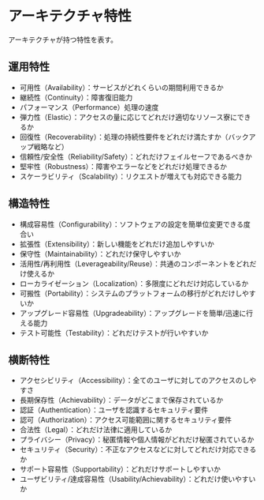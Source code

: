 # アーキテクチャ特性
アーキテクチャが持つ特性を表す。

## 運用特性
- 可用性（Availability）：サービスがどれくらいの期間利用できるか
- 継続性（Continuity）：障害復旧能力
- パフォーマンス（Performance）処理の速度
- 弾力性（Elastic）：アクセスの量に応じてどれだけ適切なリソース寮にできるか
- 回復性（Recoverability）：処理の持続性要件をどれだけ満たすか（バックアップ戦略など）
- 信頼性/安全性（Reliability/Safety）：どれだけフェイルセーフであるべきか
- 堅牢性（Robustness）：障害やエラーなどをどれだけ処理できるか
- スケーラビリティ（Scalability）：リクエストが増えても対応できる能力

## 構造特性
- 構成容易性（Configurability）：ソフトウェアの設定を簡単位変更できる度合い
- 拡張性（Extensibility）：新しい機能をどれだけ追加しやすいか
- 保守性（Maintainability）：どれだけ保守しやすいか
- 活用性/再利用性（Leverageability/Reuse）：共通のコンポーネントをどれだけ使えるか
- ローカライゼーション（Localization）：多限度にどれだけ対応しているか
- 可搬性（Portability）：システムのプラットフォームの移行がどれだけしやすいか
- アップグレード容易性（Upgradeability）：アップグレードを簡単/迅速に行える能力
- テスト可能性（Testability）：どれだけテストが行いやすいか

## 横断特性
- アクセシビリティ（Accessibility）：全てのユーザに対してのアクセスのしやすさ
- 長期保存性（Achievability）：データがどこまで保存されているか
- 認証（Authentication）：ユーザを認識するセキュリティ要件
- 認可（Authorization）：アクセス可能範囲に関するセキュリティ要件
- 合法性（Legal）：どれだけ法律に適用しているか
- プライバシー（Privacy）：秘匿情報や個人情報がどれだけ秘匿されているか
- セキュリティ（Security）：不正なアクセスなどに対してどれだけ対応できるか
- サポート容易性（Supportability）：どれだけサポートしやすいか
- ユーザビリティ/達成容易性（Usability/Achievability）：どれだけ使いやすいか
